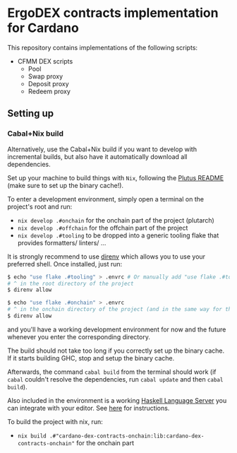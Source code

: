 # ErgoDEX contracts implementation for Cardano

This repository contains implementations of the following scripts:
* CFMM DEX scripts
   - Pool
   - Swap proxy
   - Deposit proxy
   - Redeem proxy

## Setting up

### Cabal+Nix build

Alternatively, use the Cabal+Nix build if you want to develop with incremental builds, but also have it automatically download all dependencies.

Set up your machine to build things with `Nix`, following the [Plutus README](https://github.com/input-output-hk/plutus/blob/master/README.adoc) (make sure to set up the binary cache!).

To enter a development environment, simply open a terminal on the project's root and run: 

- `nix develop .#onchain` for the onchain part of the project (plutarch)
- `nix develop .#offchain` for the offchain part of the project
- `nix develop .#tooling` to be dropped into a generic tooling flake that provides formatters/ linters/ ...


It is strongly recommend to use [direnv](https://github.com/direnv/direnv) which allows you to use your preferred shell. Once installed, just run:

```bash
$ echo "use flake .#tooling" > .envrc # Or manually add "use flake .#tooling" in .envrc if you already have one
# ^ in the root directory of the project 
$ direnv allow

$ echo "use flake .#onchain" > .envrc 
# ^ in the onchain directory of the project (and in the same way for the offchain project)
$ direnv allow
```

and you'll have a working development environment for now and the future whenever you enter the corresponding directory.

The build should not take too long if you correctly set up the binary cache. If it starts building GHC, stop and setup the binary cache.

Afterwards, the command `cabal build` from the terminal should work (if `cabal` couldn't resolve the dependencies, run `cabal update` and then `cabal build`).

Also included in the environment is a working [Haskell Language Server](https://github.com/haskell/haskell-language-server) you can integrate with your editor.
See [here](https://github.com/haskell/haskell-language-server#configuring-your-editor) for instructions.

To build the project with nix, run: 
- `nix build .#"cardano-dex-contracts-onchain:lib:cardano-dex-contracts-onchain"` for the onchain part
